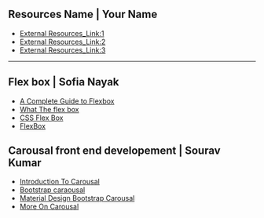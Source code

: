 ## Resources Name | Your Name
* [External Resources_Link:1]()
* [External Resources_Link:2]()
* [External Resources_Link:3]()
-------------------------------------------------------


## Flex box | Sofia Nayak
* [A Complete Guide to Flexbox](https://css-tricks.com/snippets/css/a-guide-to-flexbox/)
* [What The flex box](https://flexbox.io/)
* [CSS Flex Box](https://www.w3schools.com/css/css3_flexbox.asp)
* [FlexBox](https://internetingishard.com/html-and-css/flexbox/)


## Carousal front end developement | Sourav Kumar
* [Introduction To Carousal](https://www.w3schools.com/howto/howto_js_slideshow.asp)
* [Bootstrap caraousal](https://getbootstrap.com/docs/4.1/components/carousel/)
* [Material Design Bootstrap Carousal](https://mdbootstrap.com/javascript/carousel/)
* [More On Carousal](https://3dtransforms.desandro.com/carousel)

